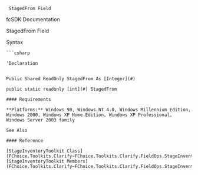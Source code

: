 ﻿     StagedFrom Field                                                   

fcSDK Documentation

StagedFrom Field

Syntax

```vbnet
```csharp

'Declaration
 

Public Shared ReadOnly StagedFrom As [Integer](#)

public static readonly [int](#) StagedFrom

#### Requirements

**Platforms:** Windows 98, Windows NT 4.0, Windows Millennium Edition, Windows 2000, Windows XP Home Edition, Windows XP Professional, Windows Server 2003 family

See Also

#### Reference

[StageInventoryToolkit Class](FChoice.Toolkits.Clarify~FChoice.Toolkits.Clarify.FieldOps.StageInventoryToolkit.md)  
[StageInventoryToolkit Members](FChoice.Toolkits.Clarify~FChoice.Toolkits.Clarify.FieldOps.StageInventoryToolkit_members.md)